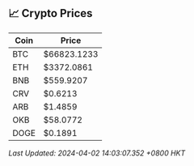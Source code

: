 ## 📈 Crypto Prices

| Coin | Price |
| ---- | ----- |
| BTC | $66823.1233 |
| ETH | $3372.0861 |
| BNB | $559.9207 |
| CRV | $0.6213 |
| ARB | $1.4859 |
| OKB | $58.0772 |
| DOGE | $0.1891 |

_Last Updated: 2024-04-02 14:03:07.352 +0800 HKT_